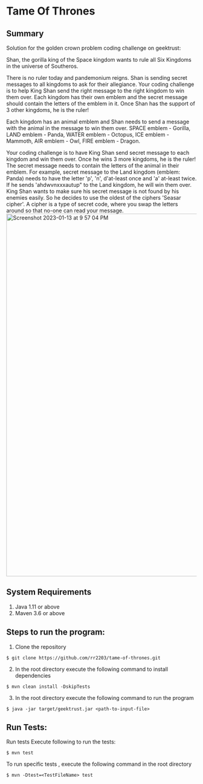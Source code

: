 # Tame Of Thrones

## Summary
Solution for the golden crown problem coding challenge on geektrust:

Shan, the gorilla king of the Space kingdom wants to rule all Six Kingdoms in the universe of Southeros.

There is no ruler today and pandemonium reigns. Shan is sending secret messages to all kingdoms to ask for their allegiance. Your coding challenge is to help King Shan send the right message to the right kingdom to win them over. Each kingdom has their own emblem and the secret message should contain the letters of the emblem in it. Once Shan has the support of 3 other kingdoms, he is the ruler!

Each kingdom has an animal emblem and Shan needs to send a message with the animal in the message to win them over.
SPACE emblem - Gorilla, 
LAND emblem - Panda, 
WATER emblem - Octopus,
ICE emblem - Mammoth,
AIR emblem - Owl, 
FIRE emblem - Dragon.

Your coding challenge is to have King Shan send secret message to each kingdom and win them over.
Once he wins 3 more kingdoms, he is the ruler! The secret message needs to contain the letters of the animal in their emblem.
For example, secret message to the Land kingdom (emblem: Panda) needs to have the letter 'p', 'n', d'at-least once and 'a' at-least twice. If he sends 'ahdwvnxxxautup" to the Land kingdom, he will win them over.
King Shan wants to make sure his secret message is not found by his enemies easily. So he decides to use the oldest of the ciphers 'Seasar cipher'. A cipher is a type of secret code, where you swap the letters around so that no-one can read your message.
<img width="959" alt="Screenshot 2023-01-13 at 9 57 04 PM" src="https://user-images.githubusercontent.com/30201131/212447734-46f8b423-5599-47c6-87a2-3e2f9383bd1b.png">

## System Requirements
1. Java 1.11 or above
2. Maven 3.6 or above

## Steps to run the program:
1. Clone the repository
```
$ git clone https://github.com/rr2203/tame-of-thrones.git
```
2. In the root directory execute the following command to install dependencies
```
$ mvn clean install -DskipTests
```
3. In the root directory execute the following command to run the program
```
$ java -jar target/geektrust.jar <path-to-input-file>
```

## Run Tests:
Run tests
Execute following to run the tests:
```
$ mvn test
```

To run specific tests , execute the following command in the root directory
```
$ mvn -Dtest=<TestFileName> test
```




